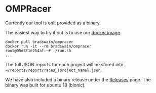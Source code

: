 # OMPRacer

Currently our tool is onlt provided as a binary.

The easiest way to try it out is to use our [docker image](https://hub.docker.com/repository/docker/bradswain/ompracer).

```
docker pull bradswain/ompracer
docker run -it --rm bradswain/ompracer
root@05d8f1e254af:~# ./run.sh
...
```

The full JSON reports for each project will be stored into `~/reports/report/races_{project_name}.json`.

We have also included a binary release under the [Releases](https://github.com/BradSwain/ompracer/releases) page.
The binary was built for ubuntu 18 (bionic).
